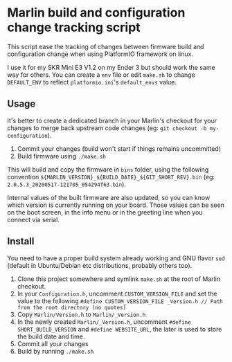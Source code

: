 Marlin build and configuration change tracking script
=====================================================

This script ease the tracking of changes between firmware build and configuration change when using PlatformIO framework on linux.

I use it for my SKR Mini E3 V1.2 on my Ender 3 but should work the same way for others. You can create a `env` file or edit `make.sh` to change `DEFAULT_ENV` to reflect `platformio.ini`'s `default_envs` value.

Usage
-----

It's better to create a dedicated branch in your Marlin's checkout for your changes to merge back upstream code changes (eg: `git checkout -b my-configuration`).

1. Commit your changes (build won't start if things remains uncommitted)
2. Build firmware using `./make.sh`

This will build and copy the firmware in `bins` folder, using the following convention `${MARLIN_VERSION}_${BUILD_DATE}_${GIT_SHORT_REV}.bin` (eg: `2.0.5.3_20200517-121705_054294f63.bin`).

Internal values of the built firmware are also updated, so you can know which version is currently running on your board. Those values can be seen on the boot screen, in the info menu or in the greeting line when you connect via serial.

Install
-------

You need to have a proper build system already working and GNU flavor `sed` (default in Ubuntu/Debian etc distributions, probably others too).

1. Clone this project somewhere and symlink `make.sh` at the root of Marlin checkout.
2. In your `Configuration.h`, uncomment `CUSTOM_VERSION_FILE` and set the value to the following `#define CUSTOM_VERSION_FILE _Version.h // Path from the root directory (no quotes)`
3. Copy `Marlin/Version.h` to `Marlin/_Version.h`
4. In the newly created `Marlin/_Version.h`, uncomment `#define SHORT_BUILD_VERSION` and `#define WEBSITE_URL`, the later is used to store the build date and time.
5. Commit all your changes
6. Build by running `./make.sh`
